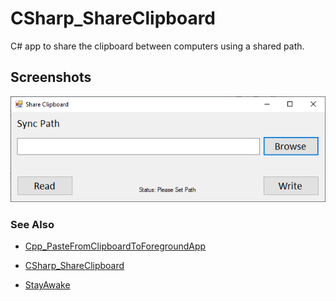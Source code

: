 # CSharp_ShareClipboard

C# app to share the clipboard between computers using a shared path.

## Screenshots

![image_1](images/image_1.png)

### See Also

* [Cpp_PasteFromClipboardToForegroundApp](https://github.com/tgraupmann/Cpp_PasteFromClipboardToForegroundApp)

* [CSharp_ShareClipboard](https://github.com/tgraupmann/CSharp_ShareClipboard)

* [StayAwake](https://github.com/tgraupmann/StayAwake)

